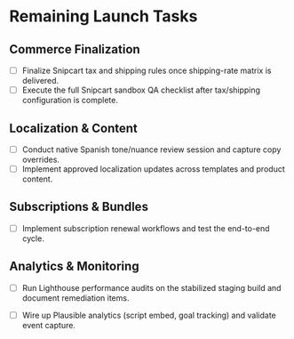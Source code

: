 # Remaining Launch Tasks

## Commerce Finalization
- [ ] Finalize Snipcart tax and shipping rules once shipping-rate matrix is delivered.
- [ ] Execute the full Snipcart sandbox QA checklist after tax/shipping configuration is complete.

## Localization & Content
- [ ] Conduct native Spanish tone/nuance review session and capture copy overrides.
- [ ] Implement approved localization updates across templates and product content.

## Subscriptions & Bundles
- [ ] Implement subscription renewal workflows and test the end-to-end cycle.

## Analytics & Monitoring
- [ ] Run Lighthouse performance audits on the stabilized staging build and document remediation items.
- [ ] Wire up Plausible analytics (script embed, goal tracking) and validate event capture.

